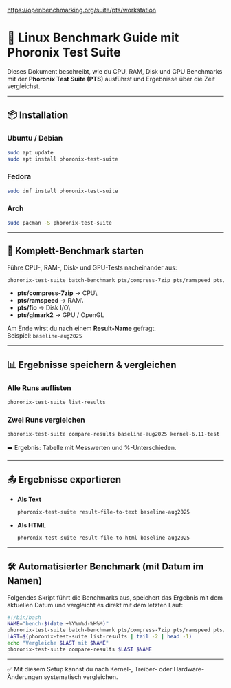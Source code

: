 https://openbenchmarking.org/suite/pts/workstation

# 🔧 Linux Benchmark Guide mit Phoronix Test Suite

Dieses Dokument beschreibt, wie du CPU, RAM, Disk und GPU Benchmarks mit
der **Phoronix Test Suite (PTS)** ausführst und Ergebnisse über die Zeit
vergleichst.

------------------------------------------------------------------------

## 📦 Installation

### Ubuntu / Debian

``` bash
sudo apt update
sudo apt install phoronix-test-suite
```

### Fedora

``` bash
sudo dnf install phoronix-test-suite
```

### Arch

``` bash
sudo pacman -S phoronix-test-suite
```

------------------------------------------------------------------------

## 🚀 Komplett-Benchmark starten

Führe CPU-, RAM-, Disk- und GPU-Tests nacheinander aus:

``` bash
phoronix-test-suite batch-benchmark pts/compress-7zip pts/ramspeed pts/fio pts/glmark2
```

-   **pts/compress-7zip** → CPU\
-   **pts/ramspeed** → RAM\
-   **pts/fio** → Disk I/O\
-   **pts/glmark2** → GPU / OpenGL

Am Ende wirst du nach einem **Result-Name** gefragt.\
Beispiel: `baseline-aug2025`

------------------------------------------------------------------------

## 📊 Ergebnisse speichern & vergleichen

### Alle Runs auflisten

``` bash
phoronix-test-suite list-results
```

### Zwei Runs vergleichen

``` bash
phoronix-test-suite compare-results baseline-aug2025 kernel-6.11-test
```

➡️ Ergebnis: Tabelle mit Messwerten und %-Unterschieden.

------------------------------------------------------------------------

## 📤 Ergebnisse exportieren

-   **Als Text**

    ``` bash
    phoronix-test-suite result-file-to-text baseline-aug2025
    ```

-   **Als HTML**

    ``` bash
    phoronix-test-suite result-file-to-html baseline-aug2025
    ```

------------------------------------------------------------------------

## 🛠 Automatisierter Benchmark (mit Datum im Namen)

Folgendes Skript führt die Benchmarks aus, speichert das Ergebnis mit
dem aktuellen Datum und vergleicht es direkt mit dem letzten Lauf:

``` bash
#!/bin/bash
NAME="bench-$(date +%Y%m%d-%H%M)"
phoronix-test-suite batch-benchmark pts/compress-7zip pts/ramspeed pts/fio pts/glmark2 -R $NAME
LAST=$(phoronix-test-suite list-results | tail -2 | head -1)
echo "Vergleiche $LAST mit $NAME"
phoronix-test-suite compare-results $LAST $NAME
```

------------------------------------------------------------------------

✅ Mit diesem Setup kannst du nach Kernel-, Treiber- oder
Hardware-Änderungen systematisch vergleichen.
